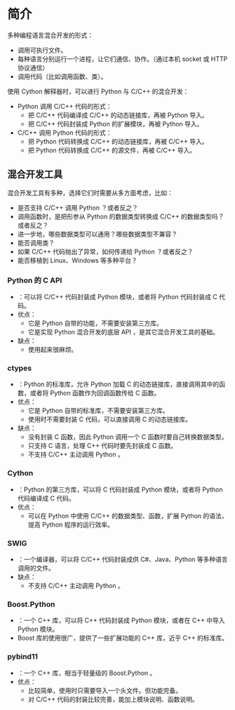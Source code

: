 # 简介

多种编程语言混合开发的形式：
- 调用可执行文件。
- 每种语言分别运行一个进程，让它们通信、协作。（通过本机 socket 或 HTTP 协议通信）
- 调用代码（比如调用函数、类）。

使用 Cython 解释器时，可以进行 Python 与 C/C++ 的混合开发：
- Python 调用 C/C++ 代码的形式：
  - 把 C/C++ 代码编译成 C/C++ 的动态链接库，再被 Python 导入。
  - 把 C/C++ 代码封装成 Python 的扩展模块，再被 Python 导入。
- C/C++ 调用 Python 代码的形式：
  - 把 Python 代码转换成 C/C++ 的动态链接库，再被 C/C++ 导入。
  - 把 Python 代码转换成 C/C++ 的源文件，再被 C/C++ 导入。

## 混合开发工具

混合开发工具有多种，选择它们时需要从多方面考虑，比如：
- 是否支持 C/C++ 调用 Python ？或者反之？
- 调用函数时，是把形参从 Python 的数据类型转换成 C/C++ 的数据类型吗？或者反之？
- 进一步地，哪些数据类型可以通用？哪些数据类型不兼容？
- 能否调用类？
- 如果 C/C++ 代码抛出了异常，如何传递给 Python ？或者反之？
- 能否移植到 Linux、Windows 等多种平台？

### Python 的 C API

- ：可以将 C/C++ 代码封装成 Python 模块，或者将 Python 代码封装成 C 代码。
- 优点：
  - 它是 Python 自带的功能，不需要安装第三方库。
  - 它是实现 Python 混合开发的底层 API ，是其它混合开发工具的基础。
- 缺点：
  - 使用起来很麻烦。

### ctypes

- ：Python 的标准库，允许 Python 加载 C 的动态链接库，直接调用其中的函数，或者将 Python 函数作为回调函数传给 C 函数。
- 优点：
  - 它是 Python 自带的标准库，不需要安装第三方库。
  - 使用时不需要封装 C 代码，可以直接调用 C 的动态链接库。
- 缺点：
  - 没有封装 C 函数，因此 Python 调用一个 C 函数时要自己转换数据类型。
  - 只支持 C 语言，处理 C++ 代码时要先封装成 C 函数。
  - 不支持 C/C++ 主动调用 Python 。

### Cython

- ：Python 的第三方库，可以将 C 代码封装成 Python 模块，或者将 Python 代码编译成 C 代码。
- 优点：
  - 可以在 Python 中使用 C/C++ 的数据类型、函数，扩展 Python 的语法，提高 Python 程序的运行效率。

### SWIG

- ：一个编译器，可以将 C/C++ 代码封装成供 C#、Java、Python 等多种语言调用的文件。
- 缺点：
  - 不支持 C/C++ 主动调用 Python 。

### Boost.Python

- ：一个 C++ 库，可以将 C++ 代码封装成 Python 模块，或者在 C++ 中导入 Python 模块。
- Boost 库的使用很广，提供了一些扩展功能的 C++ 库，近乎 C++ 的标准库。

### pybind11

- ：一个 C++ 库，相当于轻量级的 Boost.Python 。
- 优点：
  - 比较简单，使用时只需要导入一个头文件。但功能完备。
  - 对 C/C++ 代码的封装比较完善，能加上模块说明、函数说明。

